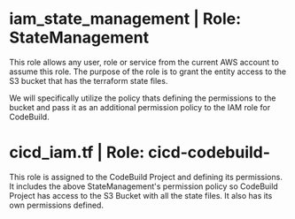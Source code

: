 # iam_state_management | Role: StateManagement

This role allows any user, role or service from the current AWS account to assume this role. The purpose of the role is to grant the entity access to the S3 bucket that has the terraform state files.

We will specifically utilize the policy thats defining the permissions to the bucket and pass it as an additional permission policy to the IAM role for CodeBuild.

# cicd_iam.tf | Role: cicd-codebuild-

This role is assigned to the CodeBuild Project and defining its permissions. It includes the above StateManagement's permission policy so CodeBuild Project has access to the S3 Bucket with all the state files. It also has its own permissions defined.
